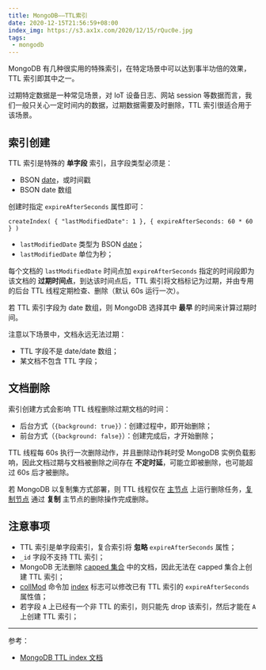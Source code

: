 ```yaml
---
title: MongoDB——TTL索引
date: 2020-12-15T21:56:59+08:00
index_img: https://s3.ax1x.com/2020/12/15/rQuc0e.jpg
tags:
 - mongodb
---
```


MongoDB 有几种很实用的特殊索引，在特定场景中可以达到事半功倍的效果，TTL 索引即其中之一。

过期特定数据是一种常见场景，对 IoT 设备日志、网站 session 等数据而言，我们一般只关心一定时间内的数据，过期数据需要及时删除，TTL 索引很适合用于该场景。



## 索引创建

TTL 索引是特殊的 **单字段** 索引，且字段类型必须是：

- BSON [date](https://docs.mongodb.com/manual/reference/bson-types/#document-bson-type-date)，或时间戳
- BSON date 数组

创建时指定 `expireAfterSeconds` 属性即可：

```
createIndex( { "lastModifiedDate": 1 }, { expireAfterSeconds: 60 * 60 } )
```

- `lastModifiedDate` 类型为 BSON [date](https://docs.mongodb.com/manual/reference/bson-types/#document-bson-type-date)；
- `lastModifiedDate` 单位为秒；

每个文档的 `lastModifiedDate` 时间点加 `expireAfterSeconds` 指定的时间段即为该文档的 **过期时间点**，到达该时间点后，TTL 索引将文档标记为过期，并由专用的后台 TTL 线程定期检查、删除（默认 60s 运行一次）。

若 TTL 索引字段为 date 数组，则 MongoDB 选择其中 **最早** 的时间来计算过期时间。

注意以下场景中，文档永远无法过期：

- TTL 字段不是 date/date 数组；
- 某文档不包含 TTL 字段；

## 文档删除

索引创建方式会影响 TTL 线程删除过期文档的时间：

- 后台方式（`{background: true}`）：创建过程中，即开始删除；
- 前台方式（`{background: false}`）：创建完成后，才开始删除；

TTL 线程每 60s 执行一次删除动作，并且删除动作耗时受 MongoDB 实例负载影响，因此文档过期与文档被删除之间存在 **不定时延**，可能立即被删除，也可能超过 60s 后才被删除。

若 MongoDB 以复制集方式部署，则 TTL 线程仅在 [主节点](https://docs.mongodb.com/manual/reference/glossary/#term-primary) 上运行删除任务，[复制节点](https://docs.mongodb.com/manual/reference/glossary/#term-secondary) 通过 **复制** 主节点的删除操作完成删除。

## 注意事项

- TTL 索引是单字段索引，复合索引将 **忽略** `expireAfterSeconds` 属性；
- `_id` 字段不支持 TTL 索引；
- MongoDB 无法删除 [capped 集合](https://docs.mongodb.com/manual/core/capped-collections/) 中的文档，因此无法在 capped 集合上创建 TTL 索引；
- [collMod](https://docs.mongodb.com/manual/reference/command/collMod/#dbcmd.collMod) 命令加 [index](https://docs.mongodb.com/manual/reference/command/collMod/#index) 标志可以修改已有 TTL 索引的 `expireAfterSeconds` 属性值；
- 若字段 `A` 上已经有一个非 TTL 的索引，则只能先 drop 该索引，然后才能在 `A` 上创建 TTL 索引；

------

参考：

- [MongoDB TTL index 文档](https://docs.mongodb.com/manual/core/index-ttl/)